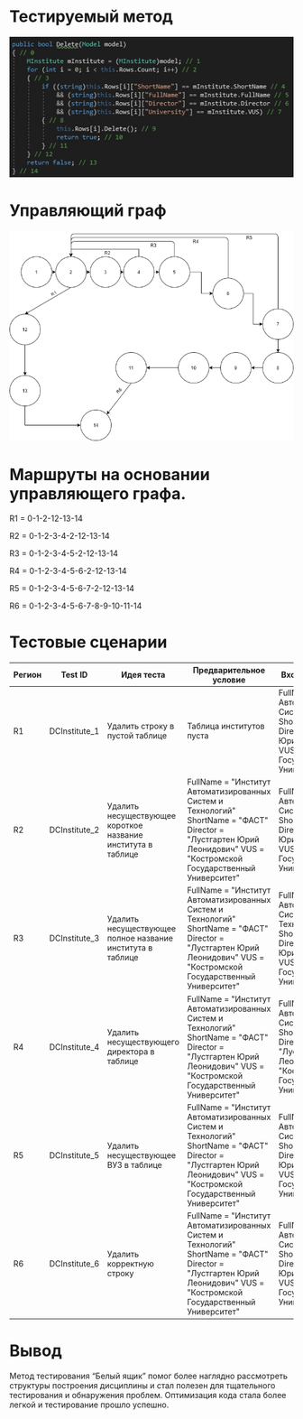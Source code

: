# Тестируемый метод
![alt text](CODE.PNG "Тестируемый метод")
# Управляющий граф
![alt text](GRAPH.PNG "Тестируемый метод")
# Маршруты на основании управляющего графа.

R1 = 0-1-2-12-13-14

R2 = 0-1-2-3-4-2-12-13-14

R3 = 0-1-2-3-4-5-2-12-13-14

R4 = 0-1-2-3-4-5-6-2-12-13-14

R5 = 0-1-2-3-4-5-6-7-2-12-13-14

R6 = 0-1-2-3-4-5-6-7-8-9-10-11-14

# Тестовые сценарии
|Регион|Test ID|Идея теста|Предварительное условие|Входные параметры|Ожидаемый результат|
| --- | --- | --- | --- | --- | --- |
|R1|DCInstitute_1|Удалить строку в пустой таблице| Таблица институтов пуста | FullName = "Институт Автоматизированных Систем и Технологий" ShortName = "ФАСТ" Director = "Лустгартен Юрий Леонидович" VUS = "Костромской Государственный Университет" |false|
|R2|DCInstitute_2|Удалить несуществующее короткое название института в таблице| FullName = "Институт Автоматизированных Систем и Технологий" ShortName = "ФАСТ" Director = "Лустгартен Юрий Леонидович" VUS = "Костромской Государственный Университет" | FullName = "Институт Автоматизированных Систем и Технологий" ShortName = "ФАСТЙ" Director = "Лустгартен Юрий Леонидович" VUS = "Костромской Государственный Университет" |false|
|R3|DCInstitute_3|Удалить несуществующее полное название института в  таблице| FullName = "Институт Автоматизированных Систем и Технологий" ShortName = "ФАСТ" Director = "Лустгартен Юрий Леонидович" VUS = "Костромской Государственный Университет" | FullName = "Институтй Автоматизированныхй Системй и Технологийй" ShortName = "ФАСТ" Director = "Лустгартен Юрий Леонидович" VUS = "Костромской Государственный Университет" |false|
|R4|DCInstitute_4|Удалить несуществующего директора в  таблице|FullName = "Институт Автоматизированных Систем и Технологий" ShortName = "ФАСТ" Director = "Лустгартен Юрий Леонидович" VUS = "Костромской Государственный Университет" | FullName = "Институт Автоматизированных Систем и Технологий" ShortName = "ФАСТ" Director = "Лустгартенй Юрийй Леонидовичй" VUS = "Костромской Государственный Университет" | false|
|R5|DCInstitute_5|Удалить несуществующее ВУЗ в таблице| FullName = "Институт Автоматизированных Систем и Технологий" ShortName = "ФАСТ" Director = "Лустгартен Юрий Леонидович" VUS = "Костромской Государственный Университет" | FullName = "Институт Автоматизированных Систем и Технологий" ShortName = "ФАСТ" Director = "Лустгартен Юрий Леонидович" VUS = "Костромскойй Государственныйй Университетй" |false| 
|R6|DCInstitute_6|Удалить корректную строку| FullName = "Институт Автоматизированных Систем и Технологий" ShortName = "ФАСТ" Director = "Лустгартен Юрий Леонидович" VUS = "Костромской Государственный Университет" | FullName = "Институт Автоматизированных Систем и Технологий" ShortName = "ФАСТ" Director = "Лустгартен Юрий Леонидович" VUS = "Костромской Государственный Университет" | true |
# Вывод
Метод тестирования “Белый ящик” помог более наглядно рассмотреть структуры построения дисциплины и стал полезен для тщательного тестирования и обнаружения проблем. 
Оптимизация кода стала более легкой и тестирование прошло успешно.
